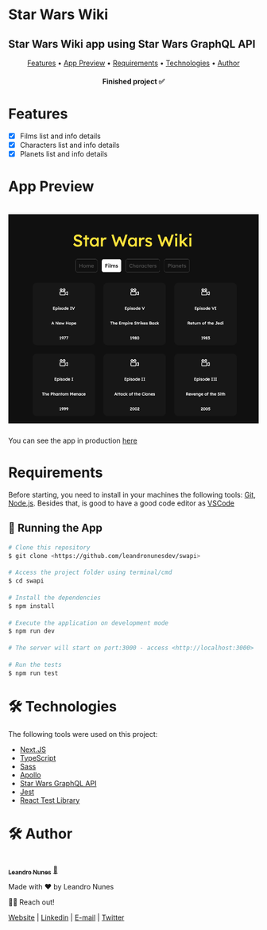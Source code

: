 # Star Wars Wiki

## Star Wars Wiki app using Star Wars GraphQL API

<p align="center">
 <a href="#features">Features</a> •
 <a href="#demo">App Preview</a> •
 <a href="#requirements">Requirements</a> •
 <a href="#technologies">Technologies</a> • 
 <a href="#author">Author</a>
</p>

<h4 align="center"> 
	Finished project ✅
</h4>

<h1 id="features">Features</h1>

- [x] Films list and info details
- [x] Characters list and info details
- [x] Planets list and info details

<h1 id="demo">App Preview</h1>

<h1 align="center">
  <img alt="Star Wars Wiki" title="#StarWarsWiki" src="./src/assets/star-wars-wiki-demo.png" />
</h1>

You can see the app in production [here](https://swapi-green.vercel.app/)

<h1 id="requirements">Requirements</h1>

Before starting, you need to install in your machines the following tools:
[Git](https://git-scm.com), [Node.js](https://nodejs.org/en/).
Besides that, is good to have a good code editor as [VSCode](https://code.visualstudio.com/)

## 🎲 Running the App

```bash
# Clone this repository
$ git clone <https://github.com/leandronunesdev/swapi>

# Access the project folder using terminal/cmd
$ cd swapi

# Install the dependencies
$ npm install

# Execute the application on development mode
$ npm run dev

# The server will start on port:3000 - access <http://localhost:3000>

# Run the tests
$ npm run test

```

<h1 id="technologies">🛠 Technologies</h1>

The following tools were used on this project:

- [Next.JS](https://nextjs.org/)
- [TypeScript](https://www.typescriptlang.org/)
- [Sass](https://sass-lang.com/)
- [Apollo](https://www.apollographql.com/)
- [Star Wars GraphQL API](https://studio.apollographql.com/public/star-wars-swapi/variant/current/home)
- [Jest](https://jestjs.io/)
- [React Test Library](https://testing-library.com/)

<h1 id="author">🛠 Author</h1>

<a href="https://github.com/leandronunesdev">
 <img style="border-radius: 50%;" src="https://avatars.githubusercontent.com/u/60386045?s=460&u=b81d71f87ddbf5a2da61abf86227ede788de7d32&v=4" width="100px;" alt=""/>
 <br />
 <sub><b>Leandro Nunes</b></sub></a> <a href="https://github.com/leandronunesdev" title="Leandro">🚀</a>

Made with ❤️ by Leandro Nunes

👋🏽 Reach out!

<a href="https://leandronunes.dev/" target="_blank" rel="noreferrer">Website<a> |
<a href="https://www.linkedin.com/in/leandronunesdev/" target="_blank" rel="noreferrer">Linkedin<a> |
<a href="mailto:nunes.pessoal@gmail.com">E-mail<a> |
<a href="https://twitter.com/leandro_nunes" target="_blank" rel="noreferrer">Twitter<a>

